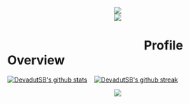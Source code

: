 
<p align="center"> 
 <img src="https://komarev.com/ghpvc/?username=DevadutSB"><br>
<img src="https://github-profile-trophy.vercel.app/?username=DevadutSB&theme=discord&&row=2&column=3">
</p>

# &nbsp;&nbsp;&nbsp;&nbsp;&nbsp;&nbsp;&nbsp;&nbsp;&nbsp;&nbsp;&nbsp;&nbsp;&nbsp;&nbsp;&nbsp;&nbsp;&nbsp;&nbsp;&nbsp;&nbsp;&nbsp;&nbsp;&nbsp;&nbsp;&nbsp;&nbsp;&nbsp;&nbsp;&nbsp;&nbsp;&nbsp;&nbsp;&nbsp;&nbsp;&nbsp;&nbsp;&nbsp;&nbsp;&nbsp;&nbsp;&nbsp;&nbsp;&nbsp;&nbsp;&nbsp;&nbsp; Profile Overview
[![DevadutSB's github stats](https://github-readme-stats.vercel.app/api?username=DevadutSB&theme=blue-green)](https://github.com/anuraghazra/github-readme-stats) &nbsp;&nbsp;     [![DevadutSB's github streak](https://github-readme-streak-stats.herokuapp.com/?user=DevadutSB&theme=blue-green)](https://github.com/DenverCoder1/github-readme-streak-stats)

<p align="center"> 
<img src="https://github-readme-stats.vercel.app/api/top-langs/?username=DevadutSB&theme=highcontrast">
</p>
